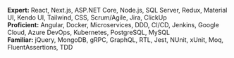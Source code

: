 **Expert:** React, Next.js, ASP.NET Core, Node.js, SQL Server, Redux, Material UI, Kendo UI, Tailwind, CSS, Scrum/Agile, Jira, ClickUp  
**Proficient:** Angular, Docker, Microservices, DDD, CI/CD, Jenkins, Google Cloud, Azure DevOps, Kubernetes, PostgreSQL, MySQL  
**Familiar:** jQuery, MongoDB, gRPC, GraphQL, RTL, Jest, NUnit, xUnit, Moq, FluentAssertions, TDD  

